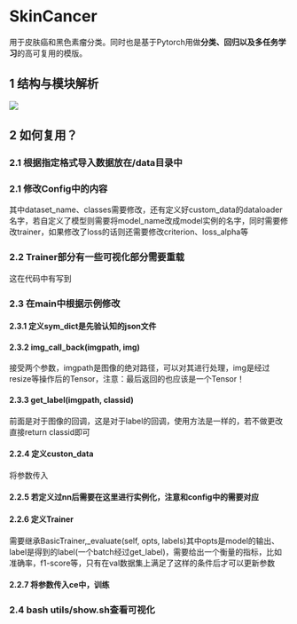 # SkinCancer
用于皮肤癌和黑色素瘤分类。同时也是基于Pytorch用做**分类、回归以及多任务学习**的高可复用的模版。
## 1 结构与模块解析
![](https://jerrymazeyu.oss-cn-shanghai.aliyuncs.com/2020-05-16-084052.png)

## 2 如何复用？
### 2.1 根据指定格式导入数据放在/data目录中
### 2.1 修改Config中的内容
其中dataset_name、classes需要修改，还有定义好custom_data的dataloader名字，若自定义了模型则需要将model_name改成model实例的名字，同时需要修改trainer，如果修改了loss的话则还需要修改criterion、loss_alpha等
### 2.2 Trainer部分有一些可视化部分需要重载
这在代码中有写到
### 2.3 在main中根据示例修改
#### 2.3.1 定义sym_dict是先验认知的json文件
#### 2.3.2 img_call_back(imgpath, img)
接受两个参数，imgpath是图像的绝对路径，可以对其进行处理，img是经过resize等操作后的Tensor，注意：最后返回的也应该是一个Tensor！
#### 2.3.3 get_label(imgpath, classid)
前面是对于图像的回调，这是对于label的回调，使用方法是一样的，若不做更改直接return classid即可
#### 2.2.4 定义custon_data
将参数传入
#### 2.2.5 若定义过nn后需要在这里进行实例化，注意和config中的需要对应
#### 2.2.6 定义Trainer
需要继承BasicTrainer,_evaluate(self, opts, labels)其中opts是model的输出、label是得到的label(一个batch经过get_label)，需要给出一个衡量的指标，比如准确率，f1-score等，只有在val数据集上满足了这样的条件后才可以更新参数
#### 2.2.7 将参数传入ce中，训练
### 2.4 bash utils/show.sh查看可视化
